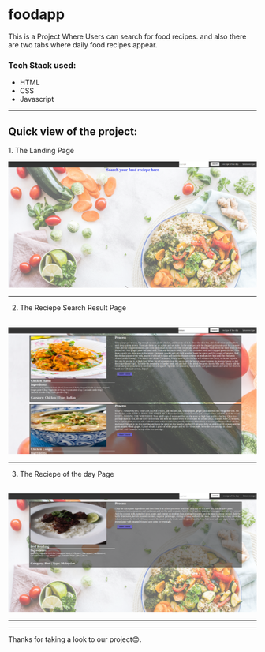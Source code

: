 # foodapp
This is a Project Where Users can search for food recipes. and also there are two tabs where daily food recipes appear.

<h3>Tech Stack used:</h3>
<ul>
  <li>HTML</li>
  <li>CSS</li>
  <li>Javascript</li>
</ul>
<hr>

<h2>Quick view of the project:</h2>
1. The Landing Page
<p></p>
<img src="https://github.com/Sakline01/foodapp/blob/master/Images/scrnli_23_12_2021_13-45-52.png?raw=true" />
<hr>

2. The Reciepe Search Result Page
<br>
<img src="https://github.com/Sakline01/foodapp/blob/master/Images/scrnli_23_12_2021_13-47-36.png?raw=true" />
<hr>

3. The Reciepe of the day Page
<br>
<img src="https://github.com/Sakline01/foodapp/blob/master/Images/scrnli_23_12_2021_13-56-30.png?raw=true" />
<hr>

<hr>
Thanks for taking a look to our project😊.
